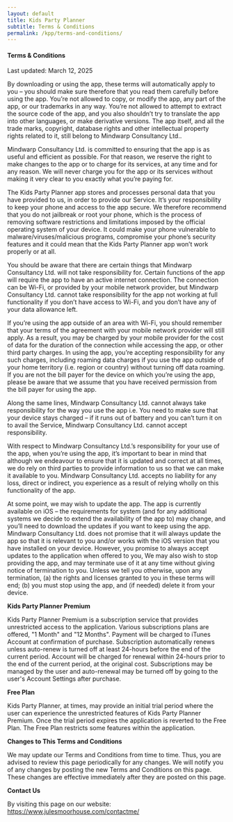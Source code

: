 ```yaml
---
layout: default
title: Kids Party Planner
subtitle: Terms & Conditions
permalink: /kpp/terms-and-conditions/
---
```

<div class="well">
<h4>Terms &amp; Conditions</h4>

<p>Last updated: March 12, 2025</p>

<p>
By downloading or using the app, these terms will
automatically apply to you – you should make sure therefore
that you read them carefully before using the app. You’re
not allowed to copy, or modify the app, any part of the app,
or our trademarks in any way. You’re not allowed to attempt
to extract the source code of the app, and you also
shouldn’t try to translate the app into other languages, or
make derivative versions. The app itself, and all the trade
marks, copyright, database rights and other intellectual
property rights related to it, still belong to
Mindwarp Consultancy Ltd..
</p>

<p>
Mindwarp Consultancy Ltd. is committed to ensuring that the app
is as useful and efficient as possible. For that reason, we
reserve the right to make changes to the app or to charge
for its services, at any time and for any reason. We will
never charge you for the app or its services without making
it very clear to you exactly what you’re paying for.
</p>

<p>
The Kids Party Planner app stores and processes personal data
that you have provided to us, in order to provide
our Service. It’s your responsibility to keep your
phone and access to the app secure. We therefore recommend
that you do not jailbreak or root your phone, which is the
process of removing software restrictions and limitations
imposed by the official operating system of your device. It
could make your phone vulnerable to
malware/viruses/malicious programs, compromise your phone’s
security features and it could mean that the
Kids Party Planner app won’t work properly or at all.
</p>

<p>
You should be aware that there are certain things that
Mindwarp Consultancy Ltd. will not take responsibility for.
Certain functions of the app will require the app to have an
active internet connection. The connection can be Wi-Fi, or
provided by your mobile network provider, but
Mindwarp Consultancy Ltd. cannot take responsibility for the
app not working at full functionality if you don’t have
access to Wi-Fi, and you don’t have any of your data
allowance left.
</p>

<p></p>

<p>
If you’re using the app outside of an area with Wi-Fi, you
should remember that your terms of the agreement with your
mobile network provider will still apply. As a result, you
may be charged by your mobile provider for the cost of data
for the duration of the connection while accessing the app,
or other third party charges. In using the app, you’re
accepting responsibility for any such charges, including
roaming data charges if you use the app outside of your home
territory (i.e. region or country) without turning off data
roaming. If you are not the bill payer for the device on
which you’re using the app, please be aware that we assume
that you have received permission from the bill payer for
using the app.
</p>

<p>
Along the same lines, Mindwarp Consultancy Ltd. cannot always
take responsibility for the way you use the app i.e. You
need to make sure that your device stays charged – if it
runs out of battery and you can’t turn it on to avail the
Service, Mindwarp Consultancy Ltd. cannot accept
responsibility.
</p>

<p>
With respect to Mindwarp Consultancy Ltd.’s responsibility for
your use of the app, when you’re using the app, it’s
important to bear in mind that although we endeavour to
ensure that it is updated and correct at all times, we do
rely on third parties to provide information to us so that
we can make it available to you.
Mindwarp Consultancy Ltd. accepts no liability for any loss,
direct or indirect, you experience as a result of relying
wholly on this functionality of the app.
</p>

<p>
At some point, we may wish to update the app. The app is
currently available on iOS – the requirements for
system (and for any additional systems we
decide to extend the availability of the app to) may change,
and you’ll need to download the updates if you want to keep
using the app. Mindwarp Consultancy Ltd. does not promise that
it will always update the app so that it is relevant to you
and/or works with the iOS version that you have
installed on your device. However, you promise to always
accept updates to the application when offered to you, We
may also wish to stop providing the app, and may terminate
use of it at any time without giving notice of termination
to you. Unless we tell you otherwise, upon any termination,
(a) the rights and licenses granted to you in these terms
will end; (b) you must stop using the app, and (if needed)
delete it from your device.
</p>

<p><strong>Kids Party Planner Premium</strong></p>

<p>
Kids Party Planner Premium is a subscription service that provides unrestricted access to the application.
Various subscriptions plans are offered, "1 Month" and "12 Months".
Payment will be charged to iTunes Account at confirmation of purchase.
Subscription automatically renews unless auto-renew is turned off at least 24-hours before the end of the current period.
Account will be charged for renewal within 24-hours prior to the end of the current period, at the original cost.
Subscriptions may be managed by the user and auto-renewal may be turned off by going to the user's Account Settings after purchase.
</p>

<p><strong>Free Plan</strong></p>
<p>
Kids Party Planner, at times, may provide an initial trial period where the user can experience the unrestricted features of Kids Party Planner Premium.
Once the trial period expires the application is reverted to the Free Plan.
The Free Plan restricts some features within the application.
</p>

<p><strong>Changes to This Terms and Conditions</strong></p>

<p>
We may update our Terms and Conditions
from time to time. Thus, you are advised to review this page
periodically for any changes. We will
notify you of any changes by posting the new Terms and
Conditions on this page. These changes are effective
immediately after they are posted on this page.
</p> 

<p><strong>Contact Us</strong></p>

<p>By visiting this page on our website: <a href="https://www.julesmoorhouse.com/contactme/" rel="external nofollow noopener" target="_blank">https://www.julesmoorhouse.com/contactme/</a></p>

</div>